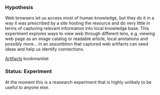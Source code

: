 ### Hypothesis

Web browsers let us access most of human knowledge, but they do it in a way it was prescribed by a site hosting the resource and
do very little in terms of capturing relevant information into local knowledge base. This experiment explores ways to view web
through different lens, e.g. viewing web page as an image catalog or readable article, local anotations and possibly more... in an
assumbtion that captured web artifacts can seed ideas and help us identify connections.


<a href="javascript:(async () => {const response = await fetch('https://gozala.io/artifacts/src/bookmarklet.js?time='+new Date().getTime());const blob = await response.blob();const url = URL.createObjectURL(blob);const script = document.createElement('script');script.src = url;document.head.append(script);script.onload = () => URL.revokeObjectURL(url);})()">
Artifacts</a> bookmarklet


### Status: Experiment

At the moment this is a reasearch experiment that is highly unlikely to be useful to anyone else.
